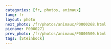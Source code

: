```yaml
---
categories: [fr, photos, animaux]
lang: fr
layout: photo
next_photo: /fr/photos/animaux/P0000268.html
picname: P0000271
prev_photo: /fr/photos/animaux/P0000500.html
tags: [Steinbock]
---
```

